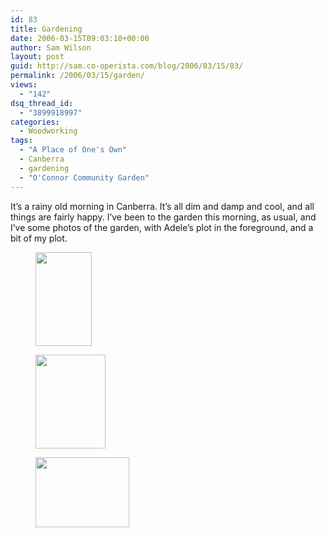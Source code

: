 ```yaml
---
id: 83
title: Gardening
date: 2006-03-15T09:03:10+00:00
author: Sam Wilson
layout: post
guid: http://sam.co-operista.com/blog/2006/03/15/83/
permalink: /2006/03/15/garden/
views:
  - "142"
dsq_thread_id:
  - "3899918997"
categories:
  - Woodworking
tags:
  - "A Place of One's Own"
  - Canberra
  - gardening
  - "O'Connor Community Garden"
---
```

It’s a rainy old morning in Canberra. It’s all dim and damp and cool, and all things are fairly happy. I’ve been to the garden this morning, as usual, and I’ve some photos of the garden, with Adele’s plot in the foreground, and a bit of my plot.

<div id='gallery-1' class='gallery galleryid-83 gallery-columns-3 gallery-size-thumbnail'>
  <figure class='gallery-item'> 
  
  <div class='gallery-icon portrait'>
    <a href='https://samwilson.id.au/2006/03/15/garden/broadbeans-growning/'><img width="90" height="150" src="https://samwilson.id.au/wp-content/uploads/2006/03/dscn0560.jpg" class="attachment-thumbnail size-thumbnail" alt="" /></a>
  </div></figure><figure class='gallery-item'> 
  
  <div class='gallery-icon portrait'>
    <a href='https://samwilson.id.au/2006/03/15/garden/a-bit-of-my-plot/'><img width="112" height="150" src="https://samwilson.id.au/wp-content/uploads/2006/03/dscn0556.jpg" class="attachment-thumbnail size-thumbnail" alt="" /></a>
  </div></figure><figure class='gallery-item'> 
  
  <div class='gallery-icon landscape'>
    <a href='https://samwilson.id.au/2006/03/15/garden/the-garden-with-adeles-plot-in-the-foreground/'><img width="150" height="112" src="https://samwilson.id.au/wp-content/uploads/2006/03/dscn0558.jpg" class="attachment-thumbnail size-thumbnail" alt="" /></a>
  </div></figure>
</div>